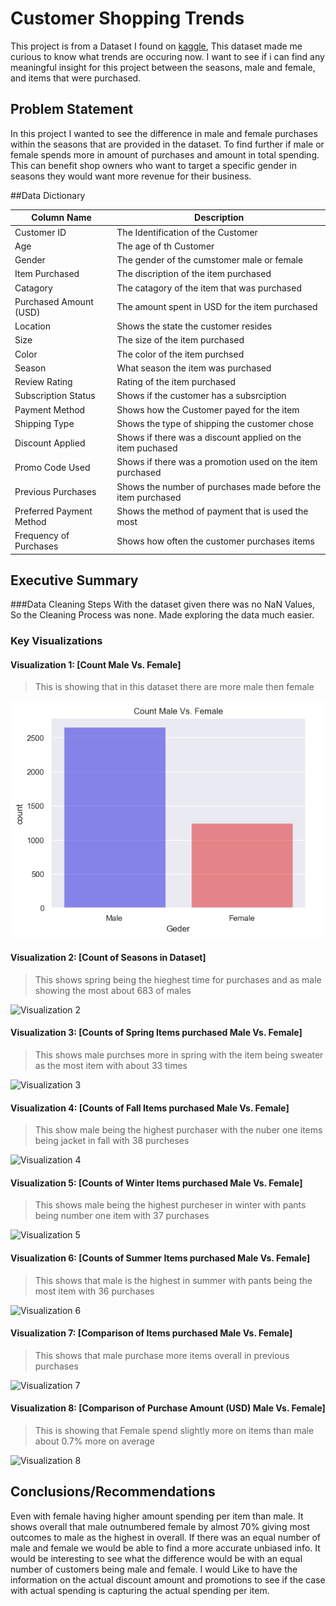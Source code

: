 # Customer Shopping Trends

This project is from a Dataset I found on [kaggle](https://www.kaggle.com/datasets/bhadramohit/customer-shopping-latest-trends-dataset/data), This dataset made me curious to know what trends are occuring now. I want to see if i can find any meaningful insight for this project between the seasons, male and female, and items that were purchased. 

## Problem Statement
In this project I wanted to see the difference in male and female purchases within the seasons that are provided in the dataset. To find further if male or female spends more in amount of purchases and amount in total spending. This can benefit shop owners who want to target a specific gender in seasons they would want more revenue for their business. 

##Data Dictionary

| Column Name | Description |
|-------------|-------------|
| Customer ID | The Identification of the Customer |
| Age | The age of th Customer |
| Gender | The gender of the cumstomer male or female |
| Item Purchased | The discription of the item purchased |
| Catagory | The catagory of the item that was purchased |
| Purchased Amount (USD) | The amount spent in USD for the item purchased |
| Location | Shows the state the customer resides |
| Size | The size of the item purchased |
| Color | The color of the item purchsed |
| Season | What season the item was purchased |
| Review Rating| Rating of the item purchased |
| Subscription Status  | Shows if the customer has a subsrciption |
| Payment Method | Shows how the Customer payed for the item |
| Shipping Type | Shows the type of shipping the customer chose |
| Discount Applied | Shows if there was a discount applied on the item puchased |
| Promo Code Used | Shows if there was a promotion used on the item purchased |
| Previous Purchases | Shows the number of purchases made before the item purchased |
| Preferred Payment Method | Shows the method of payment that is used the most |
| Frequency of Purchases | Shows how often the customer purchases items |

## Executive Summary

###Data Cleaning Steps
With the dataset given there was no NaN Values, So the Cleaning Process was none. Made exploring the data much easier. 

### Key Visualizations

#### Visualization 1: [Count Male Vs. Female]
> This is showing that in this dataset there are more male then female

![Visualization 1](graphs\graph_count_mf.PNG)


#### Visualization 2: [Count of Seasons in Dataset]
>This shows spring being the hieghest time for purchases and as male showing the most about 683 of males

![Visualization 2](C:\Users\mtorr\Documents\Coding-Temple\6-Module\Assignments\M6-Project-Independent-Exploration\graphs\graph_count_season.PNG)

#### Visualization 3: [Counts of Spring Items purchased Male Vs. Female]
>This shows male purchses more in spring with the item being sweater as the most item with about 33 times

![Visualization 3](C:\Users\mtorr\Documents\Coding-Temple\6-Module\Assignments\M6-Project-Independent-Exploration\graphs\graph_count_spring.PNG)

#### Visualization 4: [Counts of Fall Items purchased Male Vs. Female]
>This show male being the highest purchaser with the nuber one items being jacket in fall with 38 purcheses

![Visualization 4](C:\Users\mtorr\Documents\Coding-Temple\6-Module\Assignments\M6-Project-Independent-Exploration\graphs\graph_count_fall.PNG)

#### Visualization 5: [Counts of Winter Items purchased Male Vs. Female]
>This shows male being the highest purcheser in winter with pants being number one item with 37 purchases

![Visualization 5](C:\Users\mtorr\Documents\Coding-Temple\6-Module\Assignments\M6-Project-Independent-Exploration\graphs\graph_count_winter.PNG)

#### Visualization 6: [Counts of Summer Items purchased Male Vs. Female]
>This shows that male is the highest in summer with pants being the most item with 36 purchases

![Visualization 6](C:\Users\mtorr\Documents\Coding-Temple\6-Module\Assignments\M6-Project-Independent-Exploration\graphs\graph_count_summer.PNG)

#### Visualization 7: [Comparison of Items purchased Male Vs. Female]
>This shows that male purchase more items overall in previous purchases

![Visualization 7](C:\Users\mtorr\Documents\Coding-Temple\6-Module\Assignments\M6-Project-Independent-Exploration\graphs\graph_item_purch.PNG)

#### Visualization 8: [Comparison of Purchase Amount (USD) Male Vs. Female]
>This is showing that Female spend slightly more on items than male about 0.7% more on average

![Visualization 8](C:\Users\mtorr\Documents\Coding-Temple\6-Module\Assignments\M6-Project-Independent-Exploration\graphs\graph_item_amount.PNG)

## Conclusions/Recommendations
Even with female having higher amount spending per item than male. It shows overall that male outnumbered female by almost 70% giving most outcomes to male as the highest in overall. If there was an equal number of male and female we would be able to find a more accurate unbiased info. It would be interesting to see what the difference would be with an equal number of customers being male and female. I would Like to have the information on the actual discount amount and promotions to see if the case with actual spending is capturing the actual spending per item.
